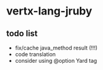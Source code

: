 vertx-lang-jruby
========

## todo list

- fix/cache java_method result (!!!)
- code translation
- consider using @option Yard tag
